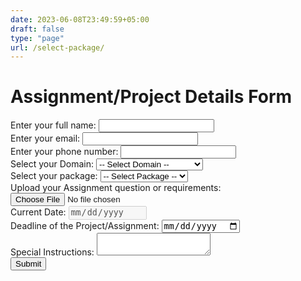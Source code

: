 ```yaml
---
date: 2023-06-08T23:49:59+05:00
draft: false
type: "page"
url: /select-package/
---
```


<!-- Adding Css -->
<link rel="stylesheet" href="/css/Select-Package/css/style.css">

<!-- Enabling Firebase Storage & Firebase Cloud Database -->
<!-- Already included in the Head File of the template -->

<!-- <script defer src="https://www.gstatic.com/firebasejs/8.10.0/firebase-app.js"></script>
<script defer src="https://www.gstatic.com/firebasejs/8.10.0/firebase-firestore.js"></script>
<script defer src="https://www.gstatic.com/firebasejs/8.10.0/firebase-storage.js"></script> -->

<!-- Fetching Data -->
<script defer src="/css/Select-Package/js/autodate.js"></script>
<script defer src="/css/Select-Package/js/main.js"></script>


<div class="container">
  <div class="form-container">
        <h1 class="text-center">Assignment/Project Details Form</h1>
        <form id="assignment-form">
            <div class="form-group">
                <label for="fullname">Enter your full name:</label>
                <input type="text" id="fullname" name="fullname" class="form-control form-control-lg rounded" required>
            </div>
            <div class="form-group">
                <label for="email">Enter your email:</label>
                <input type="email" id="email" name="email" class="form-control form-control-lg rounded" required>
            </div>
            <div class="form-group">
                <label for="phone">Enter your phone number:</label>
                <input type="tel" id="phone" name="phone" class="form-control form-control-lg rounded" required>
            </div>
            <div class="form-group">
                <label for="domain">Select your Domain:</label>
                <select id="domain" name="domain" class="form-control form-control-lg rounded" required>
                    <option value="">-- Select Domain --</option>
                    <option value="Web Development">Web Development</option>
                    <option value="Mobile App Development">Mobile App Development</option>
                    <option value="Data Science">Machine Learning</option>
                    <option value="Data Science">Student Assignment</option>
                    <!-- Add more domain options as needed -->
                </select>
            </div>
            <div class="form-group">
                <label for="package">Select your package:</label>
                <select id="package" name="package" class="form-control form-control-lg rounded" required>
                    <option value="">-- Select Package --</option>
                    <option value="Basic">Basic</option>
                    <option value="Standard">Advance</option>
                    <option value="Premium">Premium</option>
                    <!-- Add more package options as needed -->
                </select>
            </div>
            <div class="form-group">
                <label for="assignment-file">Upload your Assignment question or requirements:</label>
                <input type="file" id="assignment-file" name="assignment-file" class="form-control-file rounded" accept=".pdf, .doc, .docx" required>
            </div>
            <div class="form-group">
                <label for="current-date">Current Date:</label>
                <input type="date" id="current-date" name="current-date" class="form-control form-control-lg rounded" disabled required>
            </div>
            <div class="form-group">
                <label for="deadline">Deadline of the Project/Assignment:</label>
                <input type="date" id="deadline" name="deadline" class="form-control form-control-lg rounded" required>
            </div>
            <div class="form-group">
                <label for="special-instructions">Special Instructions:</label>
                <textarea id="special-instructions" name="special-instructions" class="form-control form-control-lg rounded"></textarea>
            </div>
            <button type="submit" class="btn btn-primary">Submit</button>
        </form>
        <div id="result" class="container mt-4" style="display: none;">
            <div class="card">
                <div class="card-body">
                    <h2 class="card-title">Your project is assigned!</h2>
                    <!-- Additional result information can be displayed here -->
                </div>
            </div>
        </div>
    </div>
</div>
